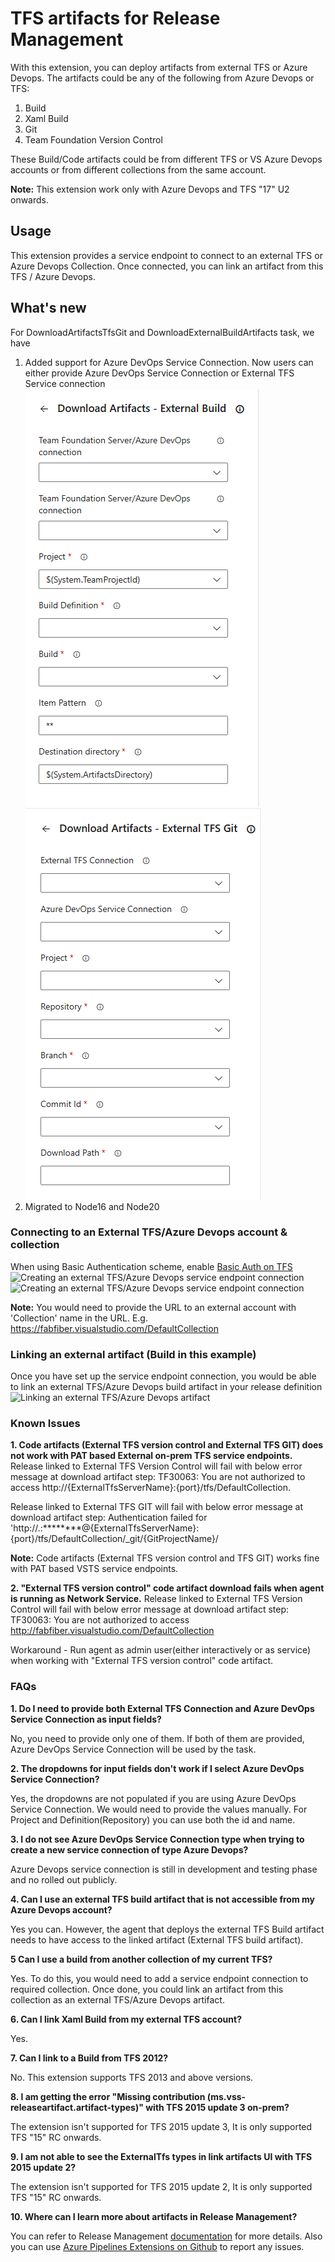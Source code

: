 # TFS artifacts for Release Management

With this extension, you can deploy artifacts from external TFS or Azure Devops. The artifacts could be any of the following from Azure Devops or TFS:
1. Build
2. Xaml Build
3. Git
4. Team Foundation Version Control

These Build/Code artifacts could be from different TFS or VS Azure Devops accounts or from different collections from the same account.

**Note:** This extension work only with Azure Devops and TFS "17" U2 onwards.

## Usage
This extension provides a service endpoint to connect to an external TFS or Azure Devops Collection. Once connected, you can link an artifact from this TFS / Azure Devops.

## What's new
For DownloadArtifactsTfsGit and DownloadExternalBuildArtifacts task, we have
1. Added support for Azure DevOps Service Connection. Now users can either provide Azure DevOps Service Connection or External TFS Service connection
   ![DownloadArtifactsTfsGit](images/screen5.png)
   ![DownloadExternalBuildArtifacts](images/screen4.png)
2. Migrated to Node16 and Node20

### Connecting to an External TFS/Azure Devops account & collection
When using Basic Authentication scheme, enable [Basic Auth on TFS](https://github.com/Microsoft/tfs-cli/blob/master/docs/configureBasicAuth.md)
![Creating an external TFS/Azure Devops service endpoint connection](images/screen1.png)
![Creating an external TFS/Azure Devops service endpoint connection](images/screen2.png)

**Note:** You would need to provide the URL to an external account with 'Collection' name in the URL. E.g. https://fabfiber.visualstudio.com/DefaultCollection

### Linking an external artifact (Build in this example)
Once you have set up the service endpoint connection, you would be able to link an external TFS/Azure Devops build artifact in your release definition
![Linking an external TFS/Azure Devops artifact](images/screen3.png)

### Known Issues

**1. Code artifacts (External TFS version control and External TFS GIT) does not work with PAT based External on-prem TFS service endpoints.** 
Release linked to External TFS Version Control will fail with below error message at download artifact step:
TF30063: You are not authorized to access http://{ExternalTfsServerName}:{port}/tfs/DefaultCollection.

Release linked to External TFS GIT will fail with below error message at download artifact step:
Authentication failed for 'http://.:********@{ExternalTfsServerName}:{port}/tfs/DefaultCollection/_git/{GitProjectName}/

**Note:** Code artifacts (External TFS version control and TFS GIT) works fine with PAT based VSTS service endpoints.

**2. "External TFS version control" code artifact download fails when agent is running as Network Service.**
Release linked to External TFS Version Control will fail with below error message at download artifact step:
TF30063: You are not authorized to access http://fabfiber.visualstudio.com/DefaultCollection

Workaround - Run agent as admin user(either interactively or as service) when working with "External TFS version control" code artifact.

### FAQs

**1. Do I need to provide both External TFS Connection and Azure DevOps Service Connection as input fields?**

No, you need to provide only one of them. If both of them are provided, Azure DevOps Service Connection will be used by the task.

**2. The dropdowns for input fields don't work if I select Azure DevOps Service Connection?**

Yes, the dropdowns are not populated if you are using Azure DevOps Service Connection. We would need to provide the values manually. For Project and Definition(Repository) you can use both the id and name.

**3. I do not see Azure DevOps Service Connection type when trying to create a new service connection of type Azure Devops?**

Azure Devops service connection is still in development and testing phase and no rolled out publicly.

**4. Can I use an external TFS build artifact that is not accessible from my Azure Devops account?**

Yes you can. However, the agent that deploys the external TFS Build artifact needs to have access to the linked artifact (External TFS build artifact).

**5 Can I use a build from another collection of my current TFS?**

Yes. To do this, you would need to add a service endpoint connection to required collection. Once done, you could link an artifact from this collection as an external TFS/Azure Devops artifact.

**6. Can I link Xaml Build from my external TFS account?**

Yes.

**7. Can I link to a Build from TFS 2012?**

No. This extension supports TFS 2013 and above versions.

**8. I am getting the error "Missing contribution (ms.vss-releaseartifact.artifact-types)" with TFS 2015 update 3 on-prem?**

The extension isn't supported for TFS 2015 update 3, It is only supported TFS "15" RC onwards.

**9. I am not able to see the ExternalTfs types in link artifacts UI with TFS 2015 update 2?**

The extension isn't supported for TFS 2015 update 2, It is only supported TFS "15" RC onwards.

**10. Where can I learn more about artifacts in Release Management?**

You can refer to Release Management [documentation](https://msdn.microsoft.com/library/vs/alm/release/author-release-definition/understanding-artifacts) for more details. Also you can use [Azure Pipelines Extensions on Github](https://github.com/Microsoft/azure-pipelines-extensions/issues) to report any issues.
